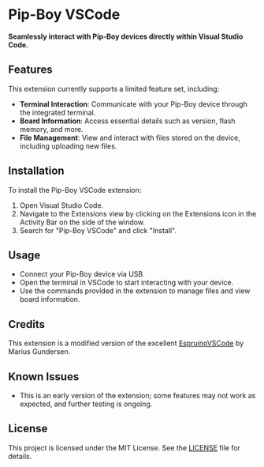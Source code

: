 # Pip-Boy VSCode

**Seamlessly interact with Pip-Boy devices directly within Visual Studio Code.**

## Features

This extension currently supports a limited feature set, including:

- **Terminal Interaction**: Communicate with your Pip-Boy device through the integrated terminal.
- **Board Information**: Access essential details such as version, flash memory, and more.
- **File Management**: View and interact with files stored on the device, including uploading new files.

## Installation

To install the Pip-Boy VSCode extension:

1. Open Visual Studio Code.
2. Navigate to the Extensions view by clicking on the Extensions icon in the Activity Bar on the side of the window.
3. Search for "Pip-Boy VSCode" and click "Install".

## Usage

- Connect your Pip-Boy device via USB.
- Open the terminal in VSCode to start interacting with your device.
- Use the commands provided in the extension to manage files and view board information.

## Credits

This extension is a modified version of the excellent [EspruinoVSCode](https://github.com/mariusgundersen/EspruinoVSCode) by Marius Gundersen.

## Known Issues

- This is an early version of the extension; some features may not work as expected, and further testing is ongoing.

## License

This project is licensed under the MIT License. See the [LICENSE](LICENSE) file for details.
